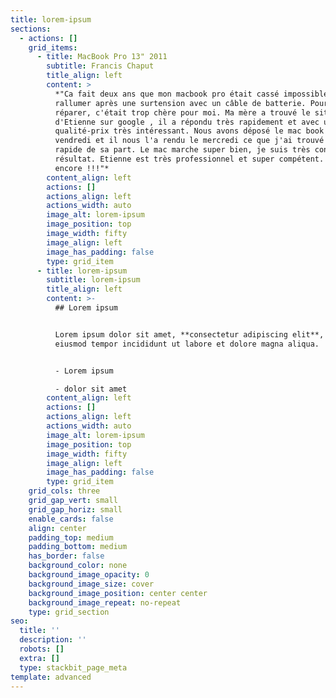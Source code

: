 ```yaml
---
title: lorem-ipsum
sections:
  - actions: []
    grid_items:
      - title: MacBook Pro 13" 2011
        subtitle: Francis Chaput
        title_align: left
        content: >
          *"Ca fait deux ans que mon macbook pro était cassé impossible de le
          rallumer après une surtension avec un câble de batterie. Pour le faire
          réparer, c'était trop chère pour moi. Ma mère a trouvé le site
          d'Etienne sur google , il a répondu très rapidement et avec un rapport
          qualité-prix très intéressant. Nous avons déposé le mac book le
          vendredi et il nous l'a rendu le mercredi ce que j'ai trouvé très
          rapide de sa part. Le mac marche super bien, je suis très content du
          résultat. Etienne est très professionnel et super compétent. Merci
          encore !!!"*
        content_align: left
        actions: []
        actions_align: left
        actions_width: auto
        image_alt: lorem-ipsum
        image_position: top
        image_width: fifty
        image_align: left
        image_has_padding: false
        type: grid_item
      - title: lorem-ipsum
        subtitle: lorem-ipsum
        title_align: left
        content: >-
          ## Lorem ipsum


          Lorem ipsum dolor sit amet, **consectetur adipiscing elit**, sed do
          eiusmod tempor incididunt ut labore et dolore magna aliqua.


          - Lorem ipsum

          - dolor sit amet
        content_align: left
        actions: []
        actions_align: left
        actions_width: auto
        image_alt: lorem-ipsum
        image_position: top
        image_width: fifty
        image_align: left
        image_has_padding: false
        type: grid_item
    grid_cols: three
    grid_gap_vert: small
    grid_gap_horiz: small
    enable_cards: false
    align: center
    padding_top: medium
    padding_bottom: medium
    has_border: false
    background_color: none
    background_image_opacity: 0
    background_image_size: cover
    background_image_position: center center
    background_image_repeat: no-repeat
    type: grid_section
seo:
  title: ''
  description: ''
  robots: []
  extra: []
  type: stackbit_page_meta
template: advanced
---
```

